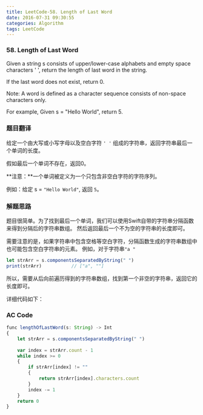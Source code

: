 ```yaml
---
title: LeetCode-58. Length of Last Word  
date: 2016-07-31 09:30:55  
categories: Algorithm  
tags: LeetCode  
---
```


### 58. Length of Last Word

Given a string s consists of upper/lower-case alphabets and empty space characters ' ', return the length of last word in the string.

If the last word does not exist, return 0.

Note: A word is defined as a character sequence consists of non-space characters only.

For example, 
Given s = "Hello World",
return 5.

### 题目翻译

给定一个由大写或小写字母以及空白字符 `' '` 组成的字符串，返回字符串最后一个单词的长度。

假如最后一个单词不存在，返回0。

**注意：**一个单词被定义为一个只包含非空白字符的字符序列。

例如：给定 s = `"Hello World"`, 返回 `5`。 

### 解题思路

题目很简单。为了找到最后一个单词，我们可以使用Swift自带的字符串分隔函数来得到分隔后的字符串数组。
然后返回最后一个不为空的字符串的长度即可。

需要注意的是，如果字符串中包含空格等空白字符，分隔函数生成的字符串数组中也可能包含空白字符串的元素。
例如，对于字符串`"a "`

```javascript
let strArr = s.componentsSeparatedByString(" ")
print(strArr)			// ["a", ""]
```

所以，需要从后向前遍历得到的字符串数组，找到第一个非空的字符串，返回它的长度即可。

详细代码如下：

### AC Code

```javascript
func lengthOfLastWord(s: String) -> Int
{
    let strArr = s.componentsSeparatedByString(" ")
    
    var index = strArr.count - 1
    while index >= 0
    {
        if strArr[index] != ""
        {
            return strArr[index].characters.count
        }
        index -= 1
    }
    return 0
}
```

